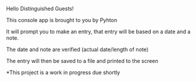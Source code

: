 Hello Distinguished Guests!

This console app is brought to you by Pyhton

It will prompt you to make an entry, that entry will be based on a date and a note. 

The date and note are verified (actual date/length of note)

The entry will then be saved to a file and printed to the screen 

*This project is a work in progress due shortly